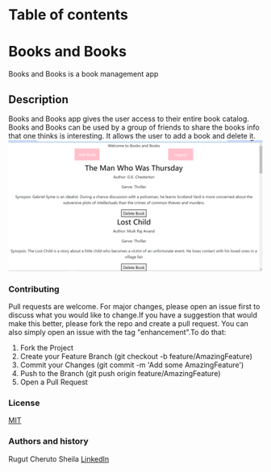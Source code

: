 # Table of contents


# Books and Books
Books and Books is a book management app 

## Description
Books and Books app gives the user access to their entire book catalog. Books and Books can be used by a group of friends to share the books info that one thinks is interesting. It allows the user to add a book and delete it.
![My Image](images/appimage.png)

### Contributing
Pull requests are welcome. For major changes, please open an issue first to discuss what you would like to change.If you have a suggestion that would make this better, please fork the repo and create a pull request. You can also simply open an issue with the tag "enhancement".To do that:

1. Fork the Project
2. Create your Feature Branch (git checkout -b feature/AmazingFeature)
3. Commit your Changes (git commit -m 'Add some AmazingFeature')
4. Push to the Branch (git push origin feature/AmazingFeature)
5. Open a Pull Request


### License
[MIT](https://choosealicense.com/licenses/mit/)

### Authors and history
Rugut Cheruto Sheila
[LinkedIn](www.linkedin.com/in/sheila-rugut)